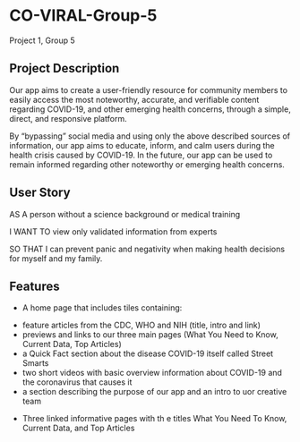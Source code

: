 # CO-VIRAL-Group-5
Project 1, Group 5

## Project Description
Our app aims to create a user-friendly resource for community members to easily access the most noteworthy, accurate, and verifiable content regarding COVID-19, and other emerging health concerns, through a simple, direct, and responsive platform. 

By “bypassing” social media and using only the above described sources of information, our app aims to educate, inform, and calm users during the health crisis caused by COVID-19. In the future, our app can be used to remain informed regarding other noteworthy or emerging health concerns.

## User Story
AS A person without a science background or medical training

I WANT TO view only validated information from experts

SO THAT I can prevent panic and negativity when making health decisions for myself and my family.

## Features
* A home page that includes tiles containing:
- feature articles from the CDC, WHO and NIH (title, intro and link)
- previews and links to our three main pages (What You Need to Know, Current Data, Top Articles)
- a Quick Fact section about the disease COVID-19 itself called Street Smarts
- two short videos with basic overview information about COVID-19 and the coronavirus that causes it
- a section describing the purpose of our app and an intro to uor creative team

* Three linked informative pages with th e titles What You Need To Know, Current Data, and Top Articles

